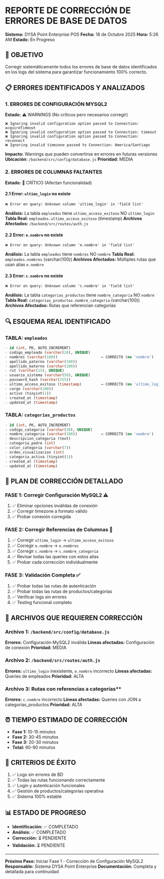 # REPORTE DE CORRECCIÓN DE ERRORES DE BASE DE DATOS
**Sistema:** DYSA Point Enterprise POS
**Fecha:** 18 de Octubre 2025
**Hora:** 5:26 AM
**Estado:** En Progreso

## 🎯 OBJETIVO
Corregir sistemáticamente todos los errores de base de datos identificados en los logs del sistema para garantizar funcionamiento 100% correcto.

## 📋 ERRORES IDENTIFICADOS Y ANALIZADOS

### **1. ERRORES DE CONFIGURACIÓN MYSQL2**
**Estado:** ⚠️ WARNINGS (No críticos pero necesarios corregir)

```
❌ Ignoring invalid configuration option passed to Connection: acquireTimeout
❌ Ignoring invalid configuration option passed to Connection: timeout
❌ Ignoring invalid configuration option passed to Connection: reconnect
❌ Ignoring invalid timezone passed to Connection: America/Santiago
```

**Impacto:** Warnings que pueden convertirse en errores en futuras versiones
**Ubicación:** `/backend/src/config/database.js`
**Prioridad:** MEDIA

### **2. ERRORES DE COLUMNAS FALTANTES**
**Estado:** 🚨 CRÍTICO (Afectan funcionalidad)

#### **2.1 Error: `ultimo_login` no existe**
```
❌ Error en query: Unknown column 'ultimo_login' in 'field list'
```
**Análisis:** La tabla `empleados` tiene `ultimo_acceso_exitoso` NO `ultimo_login`
**Tabla Real:** `empleados.ultimo_acceso_exitoso` (timestamp)
**Archivos Afectados:** `/backend/src/routes/auth.js`

#### **2.2 Error: `e.nombre` no existe**
```
❌ Error en query: Unknown column 'e.nombre' in 'field list'
```
**Análisis:** La tabla `empleados` tiene `nombres` NO `nombre`
**Tabla Real:** `empleados.nombres` (varchar(100))
**Archivos Afectados:** Múltiples rutas que usan alias `e.nombre`

#### **2.3 Error: `c.nombre` no existe**
```
❌ Error en query: Unknown column 'c.nombre' in 'field list'
```
**Análisis:** La tabla `categorias_productos` tiene `nombre_categoria` NO `nombre`
**Tabla Real:** `categorias_productos.nombre_categoria` (varchar(100))
**Archivos Afectados:** Rutas que referencian categorías

## 🔍 ESQUEMA REAL IDENTIFICADO

### **TABLA: `empleados`**
```sql
- id (int, PK, AUTO_INCREMENT)
- codigo_empleado (varchar(20), UNIQUE)
- nombres (varchar(100))                    ← CORRECTO (no 'nombre')
- apellido_paterno (varchar(100))
- apellido_materno (varchar(100))
- rut (varchar(15), UNIQUE)
- usuario_sistema (varchar(50), UNIQUE)
- password_hash (varchar(255))
- ultimo_acceso_exitoso (timestamp)         ← CORRECTO (no 'ultimo_login')
- cargo (varchar(100))
- activo (tinyint(1))
- created_at (timestamp)
- updated_at (timestamp)
```

### **TABLA: `categorias_productos`**
```sql
- id (int, PK, AUTO_INCREMENT)
- codigo_categoria (varchar(30), UNIQUE)
- nombre_categoria (varchar(100))           ← CORRECTO (no 'nombre')
- descripcion_categoria (text)
- categoria_padre (int)
- color_categoria (varchar(7))
- orden_visualizacion (int)
- categoria_activa (tinyint(1))
- created_at (timestamp)
- updated_at (timestamp)
```

## 📝 PLAN DE CORRECCIÓN DETALLADO

### **FASE 1: Corregir Configuración MySQL2** ⚠️
1. ✅ Eliminar opciones inválidas de conexión
2. ✅ Corregir timezone a formato válido
3. ✅ Probar conexión corregida

### **FASE 2: Corregir Referencias de Columnas** 🚨
1. ✅ Corregir `ultimo_login` → `ultimo_acceso_exitoso`
2. ✅ Corregir `e.nombre` → `e.nombres`
3. ✅ Corregir `c.nombre` → `c.nombre_categoria`
4. ✅ Revisar todas las queries con estos alias
5. ✅ Probar cada corrección individualmente

### **FASE 3: Validación Completa** ✅
1. ✅ Probar todas las rutas de autenticación
2. ✅ Probar todas las rutas de productos/categorías
3. ✅ Verificar logs sin errores
4. ✅ Testing funcional completo

## 📂 ARCHIVOS QUE REQUIEREN CORRECCIÓN

### **Archivo 1: `/backend/src/config/database.js`**
**Errores:** Configuración MySQL2 inválida
**Líneas afectadas:** Configuración de conexión
**Prioridad:** MEDIA

### **Archivo 2: `/backend/src/routes/auth.js`**
**Errores:** `ultimo_login` inexistente, `e.nombre` incorrecto
**Líneas afectadas:** Queries de empleados
**Prioridad:** ALTA

### **Archivo 3: Rutas con referencias a categorías****
**Errores:** `c.nombre` incorrecto
**Líneas afectadas:** Queries con JOIN a categorias_productos
**Prioridad:** ALTA

## ⏰ TIEMPO ESTIMADO DE CORRECCIÓN
- **Fase 1:** 10-15 minutos
- **Fase 2:** 30-45 minutos
- **Fase 3:** 20-30 minutos
- **Total:** 60-90 minutos

## 🎯 CRITERIOS DE ÉXITO
1. ✅ Logs sin errores de BD
2. ✅ Todas las rutas funcionando correctamente
3. ✅ Login y autenticación funcionales
4. ✅ Gestión de productos/categorías operativa
5. ✅ Sistema 100% estable

## 📊 ESTADO DE PROGRESO
- **Identificación:** ✅ COMPLETADO
- **Análisis:** ✅ COMPLETADO
- **Corrección:** ⏳ PENDIENTE
- **Validación:** ⏳ PENDIENTE

---
**Próximo Paso:** Iniciar Fase 1 - Corrección de Configuración MySQL2
**Responsable:** Sistema DYSA Point Enterprise
**Documentación:** Completa y detallada para continuidad